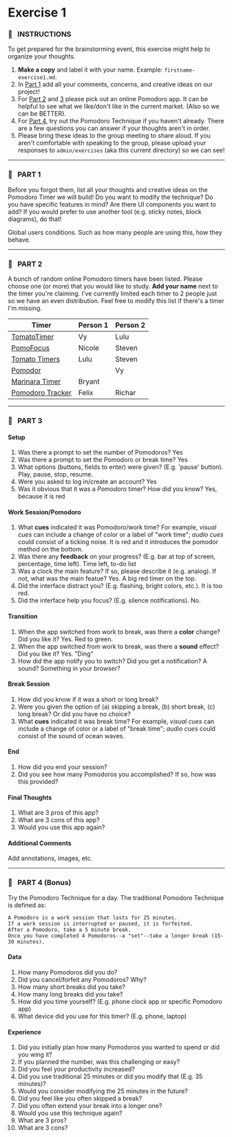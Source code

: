 # Exercise 1


### :tomato: &nbsp; INSTRUCTIONS
To get prepared for the brainstorming event, this exercise might help to organize your thoughts.
1. **Make a copy** and label it with your name. Example: `firstname-exercise1.md`.
2. In [Part 1](#part-1) add all your comments, concerns, and creative ideas on our project!
3. For [Part 2](#part-2) and [3](#part-3) please pick out an online Pomodoro app. It can be helpful to see what we like/don't like in the current market. (Also so we can be BETTER).
4. For [Part 4](#part-4), try out the Pomodoro Technique if you haven't already. There are a few questions you can answer if your thoughts aren't in order. 
5. Please bring these ideas to the group meeting to share aloud. If you aren't comfortable with speaking to the group, please upload your responses to `admin/exercises` (aka this current directory) so we can see!

---

### :tomato: &nbsp; PART 1
Before you forgot them, list all your thoughts and creative ideas on the Pomodoro Timer we will build! Do you want to modify the technique? Do you have specific features in mind? Are there UI components you want to add? If you would prefer to use another tool (e.g. sticky notes, block diagrams), do that!

Global users conditions. Such as how many people are using this, how they behave.

---

### :tomato: &nbsp; PART 2
A bunch of random online Pomodoro timers have been listed. Please choose one (or more) that you would like to study. **Add your name** next to the timer you're claiming. I've currently limited each timer to 2 people just so we have an even distribution. Feel free to modify this list if there's a timer I'm missing.

| Timer                                             | Person 1     | Person 2     |
| ------------------------------------------------- | ------------ | ------------ |
| [TomatoTimer](https://tomato-timer.com/)          | Vy           | Lulu         |
| [PomoFocus](https://pomofocus.io/)                | Nicole       | Steven       |
| [Tomato Timers](http://www.tomatotimers.com/)     | Lulu         | Steven       |
| [Pomodor](https://pomodor.app/timer?utm_source=zapier.com&utm_medium=referral&utm_campaign=zapier) |             | Vy           |
| [Marinara Timer](https://www.marinaratimer.com/)  | Bryant       |              |
| [Pomodoro Tracker](https://pomodoro-tracker.com/) | Felix        | Richar       |

---

### :tomato: &nbsp; PART 3

#### Setup
1. Was there a prompt to set the number of Pomodoros? Yes
2. Was there a prompt to set the Pomodoro or break time? Yes
3. What options (buttons, fields to enter) were given? (E.g. 'pause' button). Play, pause, stop, resume.
4. Were you asked to log in/create an account? Yes
5. Was it obvious that it was a *Pomodoro* timer? How did you know? Yes, because it is red

#### Work Session/Pomodoro
1. What **cues** indicated it was Pomodoro/work time? For example, *visual cues* can include a change of color or a label of "work time"; *audio cues* could consist of a ticking noise. It is red and it introduces the pomodor method on the bottom.
2. Was there any **feedback** on your progress? (E.g. bar at top of screen, percentage, time left). Time left, to-do list
3. Was a clock the main feature? If so, please describe it (e.g. analog). If not, what was the main featue? Yes. A big red timer on the top.
4. Did the interface distract you? (E.g. flashing, bright colors, etc.). It is too red.
5. Did the interface help you focus? (E.g. silence notifications). No.

#### Transition
1. When the app switched from work to break, was there a **color** change? Did you like it? Yes. Red to green.
2. When the app switched from work to break, was there a **sound** effect? Did you like it? Yes. "Ding"
3. How did the app notify you to switch? Did you get a notification? A sound? Something in your browser?

#### Break Session
1. How did you know if it was a short or long break?
2. Were you given the option of (a) skipping a break, (b) short break, (c) long break? Or did you have no choice?
3. What **cues** indicated it was break time? For example, *visual cues* can include a change of color or a label of "break time"; *audio cues* could consist of the sound of ocean waves.

#### End
1. How did you end your session?
2. Did you see how many Pomodoros you accomplished? If so, how was this provided?

#### Final Thoughts
1. What are 3 pros of this app?
2. What are 3 cons of this app?
3. Would you use this app again?

#### Additional Comments
Add annotations, images, etc.

---

### :tomato: &nbsp; PART 4 (Bonus)
Try the Pomodoro Technique for a day. The traditional Pomodoro Technique is defined as:
```
A Pomodoro is a work session that lasts for 25 minutes.
If a work session is interrupted or paused, it is forfeited.
After a Pomodoro, take a 5 minute break.
Once you have completed 4 Pomodoros--a "set"--take a longer break (15-30 minutes).
```

#### Data
1. How many Pomodoros did you do?
2. Did you cancel/forfeit any Pomodoros? Why?
3. How many short breaks did you take?
4. How many long breaks did you take?
5. How did you time yourself? (E.g. phone clock app or specific Pomodoro app)
6. What device did you use for this timer? (E.g. phone, laptop)

#### Experience
1. Did you initially plan how many Pomodoros you wanted to spend or did you wing it?
2. If you planned the number, was this challenging or easy?
3. Did you feel your productivity increased?
4. Did you use traditional 25 minutes or did you modify that (E.g. 35 minutes)?
5. Would you consider modifying the 25 minutes in the future?
6. Did you feel like you often skipped a break?
7. Did you often extend your break into a longer one?
8. Would you use this technique again?
9. What are 3 pros?
10. What are 3 cons?
